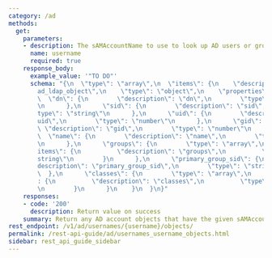 ```yaml
---
category: /ad
methods:
  get:
    parameters:
    - description: The sAMAccountName to use to look up AD users or groups.
      name: username
      required: true
    response_body:
      example_value: '"TO DO"'
      schema: "{\n  \"type\": \"array\",\n  \"items\": {\n    \"description\": \"\
        ad_ldap_object\",\n    \"type\": \"object\",\n    \"properties\": {\n    \
        \  \"dn\": {\n        \"description\": \"dn\",\n        \"type\": \"string\"\
        \n      },\n      \"sid\": {\n        \"description\": \"sid\",\n        \"\
        type\": \"string\"\n      },\n      \"uid\": {\n        \"description\": \"\
        uid\",\n        \"type\": \"number\"\n      },\n      \"gid\": {\n       \
        \ \"description\": \"gid\",\n        \"type\": \"number\"\n      },\n    \
        \  \"name\": {\n        \"description\": \"name\",\n        \"type\": \"string\"\
        \n      },\n      \"groups\": {\n        \"type\": \"array\",\n        \"\
        items\": {\n          \"description\": \"groups\",\n          \"type\": \"\
        string\"\n        }\n      },\n      \"primary_group_sid\": {\n        \"\
        description\": \"primary_group_sid\",\n        \"type\": \"string\"\n    \
        \  },\n      \"classes\": {\n        \"type\": \"array\",\n        \"items\"\
        : {\n          \"description\": \"classes\",\n          \"type\": \"string\"\
        \n        }\n      }\n    }\n  }\n}"
    responses:
    - code: '200'
      description: Return value on success
    summary: Return any AD account objects that have the given sAMAccountName.
rest_endpoint: /v1/ad/usernames/{username}/objects/
permalink: /rest-api-guide/ad/usernames_username_objects.html
sidebar: rest_api_guide_sidebar
---
```

